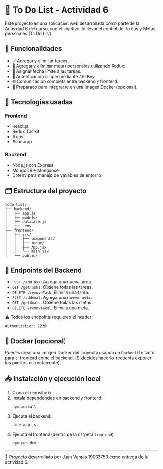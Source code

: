 
# 📝 To Do List - Actividad 6

Este proyecto es una aplicación web desarrollada como parte de la Actividad 6 del curso, con el objetivo de llevar el control de Tareas y Metas personales (To Do List).

## 🚀 Funcionalidades

- ✅ Agregar y eliminar tareas.
- 🎯 Agregar y eliminar metas personales utilizando Redux.
- 📆 Asignar fecha límite a las tareas.
- 🔐 Autenticación simple mediante API Key.
- 🌐 Comunicación completa entre backend y frontend.
- 🐳 Preparado para integrarse en una imagen Docker (opcional).

## 🧱 Tecnologías usadas

### Frontend
- React.js
- Redux Toolkit
- Axios
- Bootstrap

### Backend
- Node.js con Express
- MongoDB + Mongoose
- Dotenv para manejo de variables de entorno

## 🗂️ Estructura del proyecto

```
todo-list/
├── backend/
│   ├── app.js
│   ├── models/
│   ├── database.js
│   └── .env
├── frontend/
│   ├── src/
│   │   ├── components/
│   │   ├── redux/
│   │   ├── App.jsx
│   │   └── main.jsx
│   └── public/
```

## 📡 Endpoints del Backend

- `POST /addTask`: Agrega una nueva tarea.
- `GET /getTasks`: Obtiene todas las tareas.
- `DELETE /removeTask`: Elimina una tarea.
- `POST /addGoal`: Agrega una nueva meta.
- `GET /getGoals`: Obtiene todas las metas.
- `DELETE /removeGoal`: Elimina una meta.

⚠️ Todos los endpoints requieren el header:
```
Authorization: 123@
```

## 🐳 Docker (opcional)

Puedes crear una imagen Docker del proyecto usando un `Dockerfile` tanto para el frontend como el backend. (Si decides hacerlo, recuerda exponer los puertos correctamente).

## 📥 Instalación y ejecución local

1. Clona el repositorio
2. Instala dependencias en backend y frontend:
   ```bash
   npm install
   ```
3. Ejecuta el backend:
   ```bash
   node app.js
   ```
4. Ejecuta el frontend (dentro de la carpeta `frontend`):
   ```bash
   npm run dev
   ```

---

🎉 Proyecto desarrollado por Juan Vargas 19003753 como entrega de la actividad 6.

